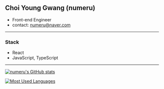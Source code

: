 ## Choi Young Gwang (numeru)

- Front-end Engineer
- contact: numeru@naver.com

---

### Stack

- React
- JavaScript, TypeScript

---

[![numeru's GitHub stats](https://github-readme-stats.vercel.app/api?username=numeru&theme=dark)](https://github.com/numeru/github-readme-stats)

[![Most Used Languages](https://github-readme-stats.vercel.app/api/top-langs/?username=numeru&layout=compact)](https://github.com/numeru/github-readme-stats)
